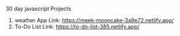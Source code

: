 30 day javascript Projects
1. weather App Link: https://meek-mooncake-3a9e72.netlify.app/
2. To-Do List Link: https://to-do-list-385.netlify.app/
